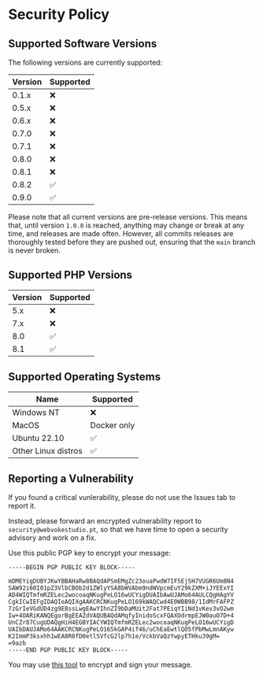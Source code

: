 # Security Policy

## Supported Software Versions

The following versions are currently supported:

| Version | Supported          |
|---------|--------------------|
| 0.1.x   | :x:                |
| 0.5.x   | :x:                |
| 0.6.x   | :x:                |
| 0.7.0   | :x:                |
| 0.7.1   | :x:                |
| 0.8.0   | :x:                |
| 0.8.1   | :x:                |
| 0.8.2   | :white_check_mark: |
| 0.9.0   | :white_check_mark: |

Please note that all current versions are pre-release versions. This means that, until version `1.0.0` is reached, anything may change or break at any time, and releases are made often.
However, all commits releases are thoroughly tested before they are pushed out, ensuring that the `main` branch is never broken.

## Supported PHP Versions

| Version | Supported          |
|---------|--------------------|
| 5.x     | :x:                |
| 7.x     | :x:                |
| 8.0     | :white_check_mark: |
| 8.1     | :white_check_mark: |

## Supported Operating Systems

| Name    | Supported          |
| ------- | ------------------ |
| Windows NT | :x:             |
| MacOS | Docker only |
| Ubuntu 22.10 | :white_check_mark: |
| Other Linux distros | :white_check_mark: |


## Reporting a Vulnerability

If you found a critical vunlerability, please do not use the Issues tab to report it.

Instead, please forward an encrypted vulnerability report to ``security@webvokestudio.pt``, so that we have time to open a security advisory and work on a fix.

Use this public PGP key to encrypt your message:

    -----BEGIN PGP PUBLIC KEY BLOCK-----

    mDMEYigDUBYJKwYBBAHaRw8BAQdAPSmEMgZc23ouaPwdW7IF5Ej5H7VUGR6Um8N4
    SAW92i60I01pZ3VlbCBOb2d1ZWlyYSA8bWVAbm9ndWVpcmEuY29kZXM+iJYEExYI
    AD4WIQTmfmRZELec2wocoaqNKugPeLO16wUCYigDUAIbAwUJAMo64AULCQgHAgYV
    CgkICwIEFgIDAQIeAQIXgAAKCRCNKugPeLO169kWAQCwd4E0WBB98/1IdMrFAFPZ
    7zGrIeVGdUD4zg9E8ssLwgEAwYIhnZI9bDaMUit2Fat7PEiqYIiNd1vKev3vO2wm
    Iw+4OARiKANQEgorBgEEAZdVAQUBAQdAMqfyInidoScxFQAXOdrmpEJW0auO7D+4
    UnCZr87CugUDAQgHiH4EGBYIACYWIQTmfmRZELec2wocoaqNKugPeLO16wUCYigD
    UAIbDAUJAMo64AAKCRCNKugPeLO165kGAP4if46/uChEaEwtlQO5fPbMwLmnAKyw
    K2ImmP3ksxhh1wEA8R0fD0etl5VfcG2lp7h1e/VckbVaQzYwpyETHku39gM=
    =9azb
    -----END PGP PUBLIC KEY BLOCK-----


You may use [this tool](https://pgptool.org/) to encrypt and sign your message.

